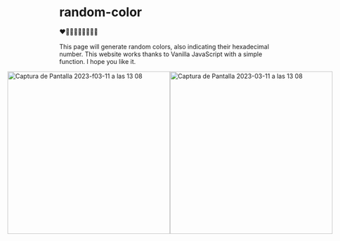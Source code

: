 # random-color 

❤️🧡💛💚💙💜🤎🖤🤍
<br>
<br>
This page will generate random colors, also indicating their hexadecimal number. This website works thanks to Vanilla JavaScript with a simple function. I hope you like it.
<div style="display: flex; align-items: center; justify-content: center;">
<img width="370" alt="Captura de Pantalla 2023-f03-11 a las 13 08" src="https://user-images.githubusercontent.com/112553001/224483767-bd30dd50-fb52-4a16-afa8-f82250c2c9d0.png">
<img width="370" alt="Captura de Pantalla 2023-03-11 a las 13 08" src="https://user-images.githubusercontent.com/112553001/224483771-11ad11a2-a6d7-4569-93c0-340a3bad2ac6.png">
<div>
